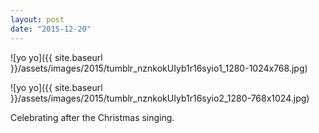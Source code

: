 ```yaml
---
layout: post
date: "2015-12-20"
---
```


![yo yo]({{ site.baseurl }}/assets/images/2015/tumblr_nznkokUIyb1r16syio1_1280-1024x768.jpg)

![yo yo]({{ site.baseurl }}/assets/images/2015/tumblr_nznkokUIyb1r16syio2_1280-768x1024.jpg)

Celebrating after the Christmas singing.

